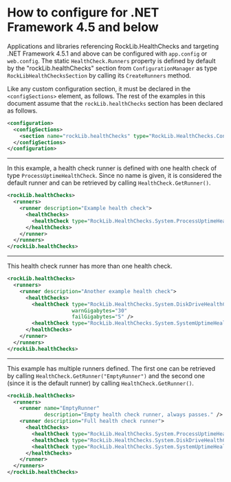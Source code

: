 # How to configure for .NET Framework 4.5 and below

Applications and libraries referencing RockLib.HealthChecks and targeting .NET Framework 4.5.1 and above can be configured with `app.config` or `web.config`. The static `HealthCheck.Runners` property is defined by default by the "rockLib.healthChecks" section from `ConfigurationManager` as type `RockLibHealthChecksSection` by calling its `CreateRunners` method.

Like any custom configuration section, it must be declared in the `<configSections>` element, as follows. The rest of the examples in this document assume that the `rockLib.healthChecks` section has been declared as follows.

```xml
<configuration>
  <configSections>
    <section name="rockLib.healthChecks" type="RockLib.HealthChecks.Configuration.RockLibHealthChecksSection, RockLib.HealthChecks" />
  </configSections>
</configuration>
```

---

In this example, a health check runner is defined with one health check of type `ProcessUptimeHealthCheck`. Since no name is given, it is considered the default runner and can be retrieved by calling `HealthCheck.GetRunner()`.

```xml
<rockLib.healthChecks>
  <runners>
    <runner description="Example health check">
      <healthChecks>
        <healthCheck type="RockLib.HealthChecks.System.ProcessUptimeHealthCheck, RockLib.HealthChecks" />
      </healthChecks>
    </runner>
  </runners>
</rockLib.healthChecks>
```

---

This health check runner has more than one health check.

```xml
<rockLib.healthChecks>
  <runners>
    <runner description="Another example health check">
      <healthChecks>
        <healthCheck type="RockLib.HealthChecks.System.DiskDriveHealthCheck, RockLib.HealthChecks"
                     warnGigabytes="30"
                     failGigabytes="5" />
        <healthCheck type="RockLib.HealthChecks.System.SystemUptimeHealthCheck, RockLib.HealthChecks" />
      </healthChecks>
    </runner>
  </runners>
</rockLib.healthChecks>
```

---

This example has multiple runners defined. The first one can be retrieved by calling `HealthCheck.GetRunner("EmptyRunner")` and the second one (since it is the default runner) by calling `HealthCheck.GetRunner()`.

```xml
<rockLib.healthChecks>
  <runners>
    <runner name="EmptyRunner"
            description="Empty health check runner, always passes." />
    <runner description="Full health check runner">
      <healthChecks>
        <healthCheck type="RockLib.HealthChecks.System.ProcessUptimeHealthCheck, RockLib.HealthChecks" />
        <healthCheck type="RockLib.HealthChecks.System.DiskDriveHealthCheck, RockLib.HealthChecks" />
        <healthCheck type="RockLib.HealthChecks.System.SystemUptimeHealthCheck, RockLib.HealthChecks" />
      </healthChecks>
    </runner>
  </runners>
</rockLib.healthChecks>
```
